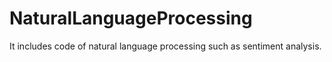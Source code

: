 # NaturalLanguageProcessing
It includes code of natural language processing such as sentiment analysis.
